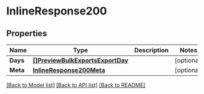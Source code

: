 # InlineResponse200

## Properties

Name | Type | Description | Notes
------------ | ------------- | ------------- | -------------
**Days** | [**[]PreviewBulkExportsExportDay**](preview.bulk_exports.export.day.md) |  | [optional] 
**Meta** | [**InlineResponse200Meta**](inline_response_200_meta.md) |  | [optional] 

[[Back to Model list]](../README.md#documentation-for-models) [[Back to API list]](../README.md#documentation-for-api-endpoints) [[Back to README]](../README.md)



